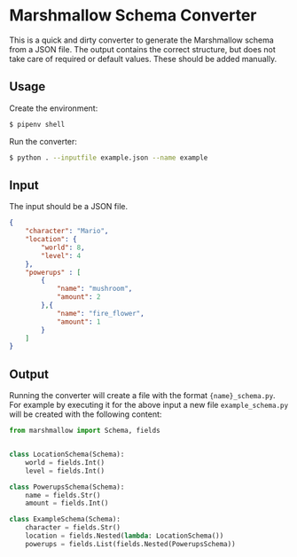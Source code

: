 # Marshmallow Schema Converter
This is a quick and dirty converter to generate the Marshmallow schema from a JSON file. The output contains the correct structure, but does not take care of required or default values. These should be added manually.

## Usage

Create the environment:

```bash
$ pipenv shell
```

Run the converter:

```bash
$ python . --inputfile example.json --name example
```

## Input
The input should be a JSON file.

```json
{
    "character": "Mario",
    "location": {
        "world": 8,
        "level": 4
    },
    "powerups" : [
        {
            "name": "mushroom",
            "amount": 2
        },{
            "name": "fire_flower",
            "amount": 1
        }
    ]
}
```

## Output
Running the converter will create a file with the format `{name}_schema.py`. For example by executing it for the above input a new file `example_schema.py` will be created with the following content:

```python
from marshmallow import Schema, fields


class LocationSchema(Schema):
	world = fields.Int()
	level = fields.Int()

class PowerupsSchema(Schema):
	name = fields.Str()
	amount = fields.Int()

class ExampleSchema(Schema):
	character = fields.Str()
	location = fields.Nested(lambda: LocationSchema())
	powerups = fields.List(fields.Nested(PowerupsSchema))

```